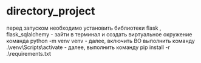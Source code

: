 # directory_project

перед запуском необходимо установить библиотеки flask , flask_sqlalchemy
    - зайти в терминал и создать виртуальное окружение команда python -m venv venv
    - далее, включить ВО выполнить команду .\venv\Scripts\activate
    - далее, выполнить команду pip install -r .\requirements.txt